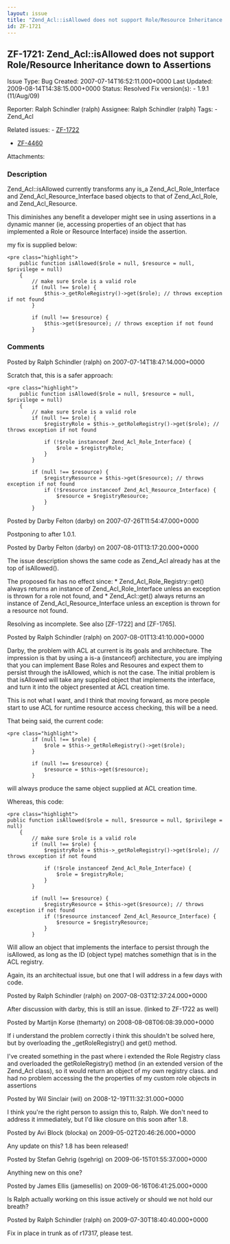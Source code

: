 ```yaml
---
layout: issue
title: "Zend_Acl::isAllowed does not support Role/Resource Inheritance down to Assertions"
id: ZF-1721
---
```


ZF-1721: Zend\_Acl::isAllowed does not support Role/Resource Inheritance down to Assertions
-------------------------------------------------------------------------------------------

 Issue Type: Bug Created: 2007-07-14T16:52:11.000+0000 Last Updated: 2009-08-14T14:38:15.000+0000 Status: Resolved Fix version(s): - 1.9.1 (11/Aug/09)
 
 Reporter:  Ralph Schindler (ralph)  Assignee:  Ralph Schindler (ralph)  Tags: - Zend\_Acl
 
 Related issues: - [ZF-1722](/issues/browse/ZF-1722)
- [ZF-4460](/issues/browse/ZF-4460)
 
 Attachments: 
### Description

Zend\_Acl::isAllowed currently transforms any is\_a Zend\_Acl\_Role\_Interface and Zend\_Acl\_Resource\_Interface based objects to that of Zend\_Acl\_Role, and Zend\_Acl\_Resource.

This diminishes any benefit a developer might see in using assertions in a dynamic manner (ie, accessing properties of an object that has implemented a Role or Resource Interface) inside the assertion.

my fix is supplied below:

 
    <pre class="highlight">
        public function isAllowed($role = null, $resource = null, $privilege = null)
        {
            // make sure $role is a valid role
            if (null !== $role) {
                $this->_getRoleRegistry()->get($role); // throws exception if not found
            }
    
            if (null !== $resource) {
                $this->get($resource); // throws exception if not found
            }


 

 

### Comments

Posted by Ralph Schindler (ralph) on 2007-07-14T18:47:14.000+0000

Scratch that, this is a safer approach:

 
    <pre class="highlight">
        public function isAllowed($role = null, $resource = null, $privilege = null)
        {
            // make sure $role is a valid role
            if (null !== $role) {
                $registryRole = $this->_getRoleRegistry()->get($role); // throws exception if not found
    
                if (!$role instanceof Zend_Acl_Role_Interface) {
                    $role = $registryRole;
                }
            }
            
            if (null !== $resource) {
                $registryResource = $this->get($resource); // throws exception if not found
                if (!$resource instanceof Zend_Acl_Resource_Interface) {
                    $resource = $registryResource;
                }
            }
    


 

 

Posted by Darby Felton (darby) on 2007-07-26T11:54:47.000+0000

Postponing to after 1.0.1.

 

 

Posted by Darby Felton (darby) on 2007-08-01T13:17:20.000+0000

The issue description shows the same code as Zend\_Acl already has at the top of isAllowed().

The proposed fix has no effect since: \* Zend\_Acl\_Role\_Registry::get() always returns an instance of Zend\_Acl\_Role\_Interface unless an exception is thrown for a role not found, and \* Zend\_Acl::get() always returns an instance of Zend\_Acl\_Resource\_Interface unless an exception is thrown for a resource not found.

Resolving as incomplete. See also [ZF-1722] and [ZF-1765].

 

 

Posted by Ralph Schindler (ralph) on 2007-08-01T13:41:10.000+0000

Darby, the problem with ACL at current is its goals and architecture. The impression is that by using a is-a (instanceof) architecture, you are implying that you can implement Base Roles and Resoures and expect them to persist through the isAllowed, which is not the case. The initial problem is that isAllowed will take any supplied object that implements the interface, and turn it into the object presented at ACL creation time.

This is not what I want, and I think that moving forward, as more people start to use ACL for runtime resource access checking, this will be a need.

That being said, the current code:

 
    <pre class="highlight">
            if (null !== $role) {
                $role = $this->_getRoleRegistry()->get($role);
            }
    
            if (null !== $resource) {
                $resource = $this->get($resource);
            }


will always produce the same object supplied at ACL creation time.

Whereas, this code:

 
    <pre class="highlight">
    public function isAllowed($role = null, $resource = null, $privilege = null)
        {
            // make sure $role is a valid role
            if (null !== $role) {
                $registryRole = $this->_getRoleRegistry()->get($role); // throws exception if not found
    
                if (!$role instanceof Zend_Acl_Role_Interface) {
                    $role = $registryRole;
                }
            }
            
            if (null !== $resource) {
                $registryResource = $this->get($resource); // throws exception if not found
                if (!$resource instanceof Zend_Acl_Resource_Interface) {
                    $resource = $registryResource;
                }
            }


Will allow an object that implements the interface to persist through the isAllowed, as long as the ID (object type) matches somethign that is in the ACL registry.

Again, its an architectual issue, but one that I will address in a few days with code.

 

 

Posted by Ralph Schindler (ralph) on 2007-08-03T12:37:24.000+0000

After discussion with darby, this is still an issue. (linked to ZF-1722 as well)

 

 

Posted by Martijn Korse (themarty) on 2008-08-08T06:08:39.000+0000

If i understand the problem correctly i think this shouldn't be solved here, but by overloading the \_getRoleRegistry() and get() method.

I've created something in the past where i extended the Role Registry class and overloaded the getRoleRegistry() method (in an extended version of the Zend\_Acl class), so it would return an object of my own registry class. and had no problem accessing the the properties of my custom role objects in assertions

 

 

Posted by Wil Sinclair (wil) on 2008-12-19T11:32:31.000+0000

I think you're the right person to assign this to, Ralph. We don't need to address it immediately, but I'd like closure on this soon after 1.8.

 

 

Posted by Avi Block (blocka) on 2009-05-02T20:46:26.000+0000

Any update on this? 1.8 has been released!

 

 

Posted by Stefan Gehrig (sgehrig) on 2009-06-15T01:55:37.000+0000

Anything new on this one?

 

 

Posted by James Ellis (jamesellis) on 2009-06-16T06:41:25.000+0000

Is Ralph actually working on this issue actively or should we not hold our breath?

 

 

Posted by Ralph Schindler (ralph) on 2009-07-30T18:40:40.000+0000

Fix in place in trunk as of r17317, please test.

 

 